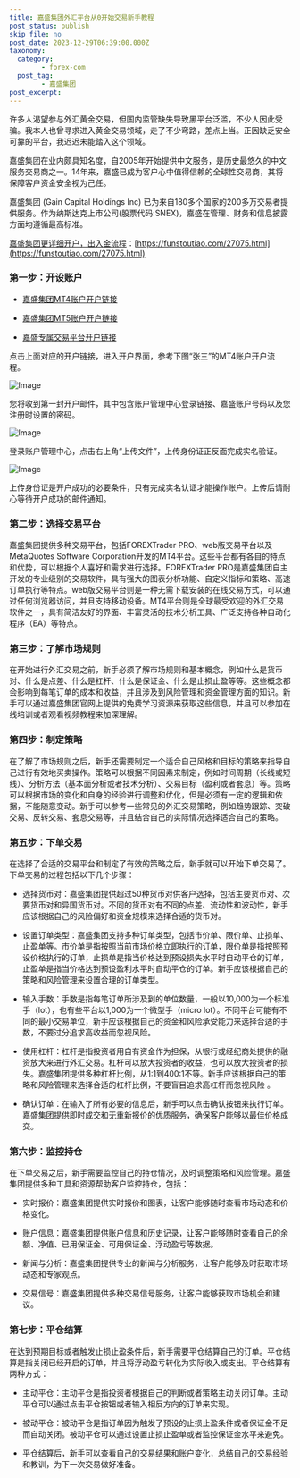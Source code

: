 ```yaml
---
title: 嘉盛集团外汇平台从0开始交易新手教程
post_status: publish
skip_file: no
post_date: 2023-12-29T06:39:00.000Z
taxonomy:
  category:
        - forex-com
  post_tag:
        - 嘉盛集团
post_excerpt: 
---
```

许多人渴望参与外汇黄金交易，但国内监管缺失导致黑平台泛滥，不少人因此受骗。我本人也曾寻求进入黄金交易领域，走了不少弯路，差点上当。正因缺乏安全可靠的平台，我迟迟未能踏入这个领域。

嘉盛集团在业内颇具知名度，自2005年开始提供中文服务，是历史最悠久的中文服务交易商之一。14年来，嘉盛已成为客户心中值得信赖的全球性交易商，其将保障客户资金安全视为己任。

嘉盛集团 (Gain Capital Holdings Inc) 已为来自180多个国家的200多万交易者提供服务。作为纳斯达克上市公司(股票代码:SNEX)，嘉盛在管理、财务和信息披露方面均遵循最高标准。

[嘉盛集团更详细开户，出入金流程](https://funstoutiao.com/27075.html)：[https://funstoutiao.com/27075.html](https://funstoutiao.com/27075.html)

### 第一步：开设账户

* [嘉盛集团MT4账户开户链接](https://s.ssgg.net/jsmt4)

* [嘉盛集团MT5账户开户链接](https://s.ssgg.net/jsmt5)

* [嘉盛专属交易平台开户链接](https://s.ssgg.net/js)

点击上面对应的开户链接，进入开户界面，参考下图“张三”的MT4账户开户流程。

![Image](https://prod-files-secure.s3.us-west-2.amazonaws.com/39ed1227-6d7d-4570-be36-9ccd4a2c4241/7a167aea-686b-400d-af59-4e18eb607a40/640.png?X-Amz-Algorithm=AWS4-HMAC-SHA256&X-Amz-Content-Sha256=UNSIGNED-PAYLOAD&X-Amz-Credential=ASIAZI2LB466R4ULRVTM%2F20250622%2Fus-west-2%2Fs3%2Faws4_request&X-Amz-Date=20250622T041308Z&X-Amz-Expires=3600&X-Amz-Security-Token=IQoJb3JpZ2luX2VjEPn%2F%2F%2F%2F%2F%2F%2F%2F%2F%2FwEaCXVzLXdlc3QtMiJHMEUCIHJQlrNOpbuHmrQ%2B4%2Bdg%2BUWO7aGeG1z7hnqhZR5zikazAiEA2lrw4DwfGsaRfomKtsEHkX6t8LaiWDyqRkuDmftL56oqiAQI4v%2F%2F%2F%2F%2F%2F%2F%2F%2F%2FARAAGgw2Mzc0MjMxODM4MDUiDN549O%2FXIUt3IxhkwyrcA%2BDFmr0ClCZYnID0Vq9rj4CAqbtTDbJZXFU1m2MLHt7X1zs6JhTBUJfsoGl59Tqf3FNTZ7ArMVIW4O7ptMRWqUWLj%2BP1QFzGbxRv5ok57m16x9tfDTMkgxKp9ubmMt4aGxxBjkgMnqyW99j6NROBALetveuKrhM54NekFZ0Hvr0W1zvA5txegY08Asu0SSUz32GJKSuFM49rmJsgCGKmS%2Fppwx%2BEBJyQFj7FO0bvNt3697samSE1Qxvl6Sd1NIpZekffReC82XQEeT%2Ffa%2BmlX%2BUPy8yIvKGtHGBTaFtRgpu9TP2xzXHNN9L00BnoLKlhaExArbZWR8slgq3OvjG4hNCmb9OGLBrqI6SzBZ1b%2BxtHN4Os%2F5kNp%2BVSdZQQA3R6EerLD7fuKiZkUqZuZk5etZKVDAtW%2BEtZpt0JDlyL8KyIGqRhr3dFT6VFgp9U3gmd0n16wA2%2BAHGA26De608WidwOLn85kxgrg8yReWcXwjSNFsLSWheo3wHWz8xA4fZWOvETnWHyvWoIJy2JgynS4tRE08aXwBDef6k28PsdVeZmrba%2F7Y%2BlyG%2BNHeRkCkQVFg6keaeY8bE%2BzfGVUYM5hUWpjhuhUYD7q7AEfdCBqDaBqIkhz%2Fqm3mV1LQTVMJKl3cIGOqUBOFgoRRanipZRLslgZy8nnzGzrinVWtQq9SAIZut7wUzDM0Z8waiOdUpfXwVWacrOEwkv5G%2B%2BbVOlXvJGLAHqpayMQmg4rZTAIqg2LEzuE%2FBK77WKBzZKM5BZ0DJJPbBHR6Ow6qKvziWDVw9Lc%2F6OYCzaS2Mh9Lku0VPkvUZr3pxZpc3l4x2rbpG1M0M%2B3dEv3QDVsvHHRwzs7%2FXG1qUyR1jHpdC9&X-Amz-Signature=140575205d13d88a43ee1334eb1f55a53005d4e838a0549a3d6f491e9f80b1d7&X-Amz-SignedHeaders=host&x-amz-checksum-mode=ENABLED&x-id=GetObject)

您将收到第一封开户邮件，其中包含账户管理中心登录链接、嘉盛账户号码以及您注册时设置的密码。

![Image](https://prod-files-secure.s3.us-west-2.amazonaws.com/39ed1227-6d7d-4570-be36-9ccd4a2c4241/eaa1c6b3-2877-4284-a0e1-530e222c27fb/image.png?X-Amz-Algorithm=AWS4-HMAC-SHA256&X-Amz-Content-Sha256=UNSIGNED-PAYLOAD&X-Amz-Credential=ASIAZI2LB466R4ULRVTM%2F20250622%2Fus-west-2%2Fs3%2Faws4_request&X-Amz-Date=20250622T041308Z&X-Amz-Expires=3600&X-Amz-Security-Token=IQoJb3JpZ2luX2VjEPn%2F%2F%2F%2F%2F%2F%2F%2F%2F%2FwEaCXVzLXdlc3QtMiJHMEUCIHJQlrNOpbuHmrQ%2B4%2Bdg%2BUWO7aGeG1z7hnqhZR5zikazAiEA2lrw4DwfGsaRfomKtsEHkX6t8LaiWDyqRkuDmftL56oqiAQI4v%2F%2F%2F%2F%2F%2F%2F%2F%2F%2FARAAGgw2Mzc0MjMxODM4MDUiDN549O%2FXIUt3IxhkwyrcA%2BDFmr0ClCZYnID0Vq9rj4CAqbtTDbJZXFU1m2MLHt7X1zs6JhTBUJfsoGl59Tqf3FNTZ7ArMVIW4O7ptMRWqUWLj%2BP1QFzGbxRv5ok57m16x9tfDTMkgxKp9ubmMt4aGxxBjkgMnqyW99j6NROBALetveuKrhM54NekFZ0Hvr0W1zvA5txegY08Asu0SSUz32GJKSuFM49rmJsgCGKmS%2Fppwx%2BEBJyQFj7FO0bvNt3697samSE1Qxvl6Sd1NIpZekffReC82XQEeT%2Ffa%2BmlX%2BUPy8yIvKGtHGBTaFtRgpu9TP2xzXHNN9L00BnoLKlhaExArbZWR8slgq3OvjG4hNCmb9OGLBrqI6SzBZ1b%2BxtHN4Os%2F5kNp%2BVSdZQQA3R6EerLD7fuKiZkUqZuZk5etZKVDAtW%2BEtZpt0JDlyL8KyIGqRhr3dFT6VFgp9U3gmd0n16wA2%2BAHGA26De608WidwOLn85kxgrg8yReWcXwjSNFsLSWheo3wHWz8xA4fZWOvETnWHyvWoIJy2JgynS4tRE08aXwBDef6k28PsdVeZmrba%2F7Y%2BlyG%2BNHeRkCkQVFg6keaeY8bE%2BzfGVUYM5hUWpjhuhUYD7q7AEfdCBqDaBqIkhz%2Fqm3mV1LQTVMJKl3cIGOqUBOFgoRRanipZRLslgZy8nnzGzrinVWtQq9SAIZut7wUzDM0Z8waiOdUpfXwVWacrOEwkv5G%2B%2BbVOlXvJGLAHqpayMQmg4rZTAIqg2LEzuE%2FBK77WKBzZKM5BZ0DJJPbBHR6Ow6qKvziWDVw9Lc%2F6OYCzaS2Mh9Lku0VPkvUZr3pxZpc3l4x2rbpG1M0M%2B3dEv3QDVsvHHRwzs7%2FXG1qUyR1jHpdC9&X-Amz-Signature=cd761b8505ab6785d21703e7f0a1fc0ae98e2acf936d511147029542c94b9d87&X-Amz-SignedHeaders=host&x-amz-checksum-mode=ENABLED&x-id=GetObject)

登录账户管理中心，点击右上角“上传文件”，上传身份证正反面完成实名验证。

![Image](https://prod-files-secure.s3.us-west-2.amazonaws.com/39ed1227-6d7d-4570-be36-9ccd4a2c4241/54090639-09fc-46b4-a135-e0289f707147/image.png?X-Amz-Algorithm=AWS4-HMAC-SHA256&X-Amz-Content-Sha256=UNSIGNED-PAYLOAD&X-Amz-Credential=ASIAZI2LB466R4ULRVTM%2F20250622%2Fus-west-2%2Fs3%2Faws4_request&X-Amz-Date=20250622T041308Z&X-Amz-Expires=3600&X-Amz-Security-Token=IQoJb3JpZ2luX2VjEPn%2F%2F%2F%2F%2F%2F%2F%2F%2F%2FwEaCXVzLXdlc3QtMiJHMEUCIHJQlrNOpbuHmrQ%2B4%2Bdg%2BUWO7aGeG1z7hnqhZR5zikazAiEA2lrw4DwfGsaRfomKtsEHkX6t8LaiWDyqRkuDmftL56oqiAQI4v%2F%2F%2F%2F%2F%2F%2F%2F%2F%2FARAAGgw2Mzc0MjMxODM4MDUiDN549O%2FXIUt3IxhkwyrcA%2BDFmr0ClCZYnID0Vq9rj4CAqbtTDbJZXFU1m2MLHt7X1zs6JhTBUJfsoGl59Tqf3FNTZ7ArMVIW4O7ptMRWqUWLj%2BP1QFzGbxRv5ok57m16x9tfDTMkgxKp9ubmMt4aGxxBjkgMnqyW99j6NROBALetveuKrhM54NekFZ0Hvr0W1zvA5txegY08Asu0SSUz32GJKSuFM49rmJsgCGKmS%2Fppwx%2BEBJyQFj7FO0bvNt3697samSE1Qxvl6Sd1NIpZekffReC82XQEeT%2Ffa%2BmlX%2BUPy8yIvKGtHGBTaFtRgpu9TP2xzXHNN9L00BnoLKlhaExArbZWR8slgq3OvjG4hNCmb9OGLBrqI6SzBZ1b%2BxtHN4Os%2F5kNp%2BVSdZQQA3R6EerLD7fuKiZkUqZuZk5etZKVDAtW%2BEtZpt0JDlyL8KyIGqRhr3dFT6VFgp9U3gmd0n16wA2%2BAHGA26De608WidwOLn85kxgrg8yReWcXwjSNFsLSWheo3wHWz8xA4fZWOvETnWHyvWoIJy2JgynS4tRE08aXwBDef6k28PsdVeZmrba%2F7Y%2BlyG%2BNHeRkCkQVFg6keaeY8bE%2BzfGVUYM5hUWpjhuhUYD7q7AEfdCBqDaBqIkhz%2Fqm3mV1LQTVMJKl3cIGOqUBOFgoRRanipZRLslgZy8nnzGzrinVWtQq9SAIZut7wUzDM0Z8waiOdUpfXwVWacrOEwkv5G%2B%2BbVOlXvJGLAHqpayMQmg4rZTAIqg2LEzuE%2FBK77WKBzZKM5BZ0DJJPbBHR6Ow6qKvziWDVw9Lc%2F6OYCzaS2Mh9Lku0VPkvUZr3pxZpc3l4x2rbpG1M0M%2B3dEv3QDVsvHHRwzs7%2FXG1qUyR1jHpdC9&X-Amz-Signature=a472aa2f1167e572b86ed5deee6b086e86a3471ffcc2d95da5833eff1b128134&X-Amz-SignedHeaders=host&x-amz-checksum-mode=ENABLED&x-id=GetObject)

上传身份证是开户成功的必要条件，只有完成实名认证才能操作账户。上传后请耐心等待开户成功的邮件通知。

### 第二步：选择交易平台

嘉盛集团提供多种交易平台，包括FOREXTrader PRO、web版交易平台以及MetaQuotes Software Corporation开发的MT4平台。这些平台都有各自的特点和优势，可以根据个人喜好和需求进行选择。FOREXTrader PRO是嘉盛集团自主开发的专业级别的交易软件，具有强大的图表分析功能、自定义指标和策略、高速订单执行等特点。web版交易平台则是一种无需下载安装的在线交易方式，可以通过任何浏览器访问，并且支持移动设备。MT4平台则是全球最受欢迎的外汇交易软件之一，具有简洁友好的界面、丰富灵活的技术分析工具、广泛支持各种自动化程序（EA）等特点。

### 第三步：了解市场规则

在开始进行外汇交易之前，新手必须了解市场规则和基本概念，例如什么是货币对、什么是点差、什么是杠杆、什么是保证金、什么是止损止盈等等。这些概念都会影响到每笔订单的成本和收益，并且涉及到风险管理和资金管理方面的知识。新手可以通过嘉盛集团官网上提供的免费学习资源来获取这些信息，并且可以参加在线培训或者观看视频教程来加深理解。

### 第四步：制定策略

在了解了市场规则之后，新手还需要制定一个适合自己风格和目标的策略来指导自己进行有效地买卖操作。策略可以根据不同因素来制定，例如时间周期（长线或短线）、分析方法（基本面分析或者技术分析）、交易目标（盈利或者套息）等。策略可以根据市场的变化和自身的经验进行调整和优化，但是必须有一定的逻辑和依据，不能随意变动。新手可以参考一些常见的外汇交易策略，例如趋势跟踪、突破交易、反转交易、套息交易等，并且结合自己的实际情况选择适合自己的策略。

### 第五步：下单交易

在选择了合适的交易平台和制定了有效的策略之后，新手就可以开始下单交易了。下单交易的过程包括以下几个步骤：

* 选择货币对：嘉盛集团提供超过50种货币对供客户选择，包括主要货币对、次要货币对和异国货币对。不同的货币对有不同的点差、流动性和波动性，新手应该根据自己的风险偏好和资金规模来选择合适的货币对。

* 设置订单类型：嘉盛集团支持多种订单类型，包括市价单、限价单、止损单、止盈单等。市价单是指按照当前市场价格立即执行的订单，限价单是指按照预设价格执行的订单，止损单是指当价格达到预设损失水平时自动平仓的订单，止盈单是指当价格达到预设盈利水平时自动平仓的订单。新手应该根据自己的策略和风险管理来设置合理的订单类型。

* 输入手数：手数是指每笔订单所涉及到的单位数量，一般以10,000为一个标准手（lot），也有些平台以1,000为一个微型手（micro lot）。不同平台可能有不同的最小交易单位，新手应该根据自己的资金和风险承受能力来选择合适的手数，不要过分追求高收益而忽视风险。

* 使用杠杆：杠杆是指投资者用自有资金作为担保，从银行或经纪商处提供的融资放大来进行外汇交易。杠杆可以放大投资者的收益，也可以放大投资者的损失。嘉盛集团提供多种杠杆比例，从1:1到400:1不等。新手应该根据自己的策略和风险管理来选择合适的杠杆比例，不要盲目追求高杠杆而忽视风险 。

* 确认订单：在输入了所有必要的信息后，新手可以点击确认按钮来执行订单。嘉盛集团提供即时成交和无重新报价的优质服务，确保客户能够以最佳价格成交。

### 第六步：监控持仓

在下单交易之后，新手需要监控自己的持仓情况，及时调整策略和风险管理。嘉盛集团提供多种工具和资源帮助客户监控持仓，包括：

* 实时报价：嘉盛集团提供实时报价和图表，让客户能够随时查看市场动态和价格变化。

* 账户信息：嘉盛集团提供账户信息和历史记录，让客户能够随时查看自己的余额、净值、已用保证金、可用保证金、浮动盈亏等数据。

* 新闻与分析：嘉盛集团提供专业的新闻与分析服务，让客户能够及时获取市场动态和专家观点。

* 交易信号：嘉盛集团提供多种交易信号服务，让客户能够获取市场机会和建议。

### 第七步：平仓结算

在达到预期目标或者触发止损止盈条件后，新手需要平仓结算自己的订单。平仓结算是指关闭已经开启的订单，并且将浮动盈亏转化为实际收入或支出。平仓结算有两种方式：

* 主动平仓：主动平仓是指投资者根据自己的判断或者策略主动关闭订单。主动平仓可以通过点击平仓按钮或者输入相反方向的订单来实现。

* 被动平仓：被动平仓是指订单因为触发了预设的止损止盈条件或者保证金不足而自动关闭。被动平仓可以通过设置止损止盈单或者监控保证金水平来避免。

* 平仓结算后，新手可以查看自己的交易结果和账户变化，总结自己的交易经验和教训，为下一次交易做好准备。